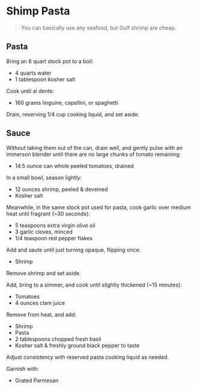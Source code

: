 Shimp Pasta
===========

> You can basically use any seafood, but Gulf shrimp are cheap.

Pasta
-----

Bring an 8 quart stock pot to a boil:

- 4 quarts water
- 1 tablespoon kosher salt

Cook until al dente:

- 160 grams linguine, capellini, or spaghetti

Drain, reserving 1/4 cup cooking liquid, and set aside.

Sauce
-----

Without taking them out of the can, drain well, and gently pulse with an immerson blender until there are no large chunks of tomato remaining:

- 14.5 ounce can whole peeled tomatoes, drained

In a small bowl, season lightly:

- 12 ounces shrimp, peeled & deveined
- Kosher salt

Meanwhile, in the same stock pot used for pasta, cook garlic over medium heat until fragrant (~30 seconds):

- 5 teaspoons extra virgin olive oil
- 3 garlic cloves, minced
- 1/4 teaspoon red pepper flakes

Add and saute until just turning opaque, flipping once:

- Shrimp

Remove shrimp and set aside.

Add, bring to a simmer, and cook until slightly thickened (~15 minutes):

- Tomatoes
- 4 ounces clam juice

Remove from heat, and add:

- Shrimp
- Pasta
- 2 tablespoons chopped fresh basil
- Kosher salt & freshly ground black pepper to taste

Adjust consistency with reserved pasta cooking liquid as needed.

Garnish with:

- Grated Parmesan
